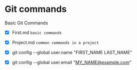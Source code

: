 # Git commands 

Basic Git Commands

 - [x] First.md `basic commands`
 
 - [x] Project.md `common commands in a project`

 - [x] git config --global user.name "FIRST_NAME LAST_NAME"

 - [x] git config --global user.email "MY_NAME@example.com"
